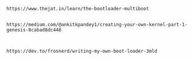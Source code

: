     https://www.thejat.in/learn/the-bootloader-multiboot


    https://medium.com/@ankitkpandey1/creating-your-own-kernel-part-1-genesis-8cabad8dc448



    https://dev.to/frosnerd/writing-my-own-boot-loader-3mld
